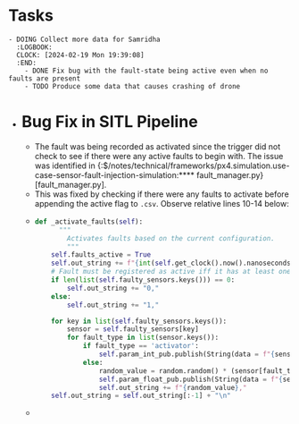 # Tasks
	- DOING Collect more data for Samridha
	  :LOGBOOK:
	  CLOCK: [2024-02-19 Mon 19:39:08]
	  :END:
		- DONE Fix bug with the fault-state being active even when no faults are present
		- TODO Produce some data that causes crashing of drone
- # Bug Fix in SITL Pipeline
	- The fault was being recorded as activated since the trigger did not check to see if there were any active faults to begin with. The issue was identified in {:$/notes/technical/frameworks/px4.simulation.use-case-sensor-fault-injection-simulation:**** fault_manager.py}[fault_manager.py].
	- This was fixed by checking if there were any faults to activate before appending the active flag to `.csv`. Observe relative lines 10-14 below:
	- ```python
	  def _activate_faults(self):
	        """
	          Activates faults based on the current configuration.
	          """
	      self.faults_active = True
	      self.out_string += f"{int(self.get_clock().now().nanoseconds / 1000)},"
	      # Fault must be registered as active iff it has at least one active fault
	      if len(list(self.faulty_sensors.keys())) == 0:
	          self.out_string += "0,"
	      else:
	          self.out_string += "1,"
	  
	      for key in list(self.faulty_sensors.keys()):
	          sensor = self.faulty_sensors[key]
	          for fault_type in list(sensor.keys()):
	              if fault_type == 'activator':
	                  self.param_int_pub.publish(String(data = f"{sensor[fault_type]}/{1}"))
	              else:
	                  random_value = random.random() * (sensor[fault_type]['vals'][1] - sensor[fault_type]['vals'][0]) + sensor[fault_type]['vals'][0]
	                  self.param_float_pub.publish(String(data = f"{sensor[fault_type]['label']}/{random_value}"))
	                  self.out_string += f"{random_value},"
	      self.out_string = self.out_string[:-1] + "\n"
	  ```
	-